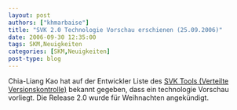 ```yaml
---
layout: post
authors: ["khmarbaise"]
title: "SVK 2.0 Technologie Vorschau erschienen (25.09.2006)"
date: 2006-09-30 12:35:00
tags: SKM,Neuigkeiten
categories: [SKM,Neuigkeiten]
post-type: blog
---
```

Chia-Liang Kao hat auf der Entwickler Liste des <a href="http://svk.elixus.org"  title="SVK Tool">SVK Tools (Verteilte Versionskontrolle)</a> bekannt gegeben, dass ein technologie Vorschau vorliegt. Die Release 2.0 wurde für Weihnachten angekündigt.
